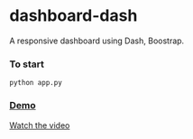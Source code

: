 # dashboard-dash
A responsive dashboard using Dash, Boostrap.

### To start
```
python app.py
```
### [Demo](https://youtu.be/iv2nhQ6A0KI)

[Watch the video](https://j.gifs.com/71gN9B.gif)
